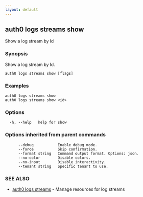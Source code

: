```yaml
---
layout: default
---
```

## auth0 logs streams show

Show a log stream by Id

### Synopsis

Show a log stream by Id.

```
auth0 logs streams show [flags]
```

### Examples

```
auth0 logs streams show
auth0 logs streams show <id>
```

### Options

```
  -h, --help   help for show
```

### Options inherited from parent commands

```
      --debug           Enable debug mode.
      --force           Skip confirmation.
      --format string   Command output format. Options: json.
      --no-color        Disable colors.
      --no-input        Disable interactivity.
      --tenant string   Specific tenant to use.
```

### SEE ALSO

* [auth0 logs streams](auth0_logs_streams.md)	 - Manage resources for log streams


